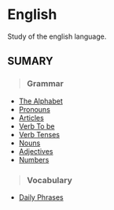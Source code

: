 # English
Study of the english language.

## SUMARY

> ### Grammar

* [The Alphabet](grammar/alphabet.md)
* [Pronouns](grammar/pronouns.md)
* [Articles](grammar/articles.md)
* [Verb To be](grammar/verb-to-be.md)
* [Verb Tenses](grammar/verb-tenses.md)
* [Nouns](grammar/nouns.md)
* [Adjectives](grammar/adjectives.md)
* [Numbers](grammar/numbers.md)

> ### Vocabulary

* [Daily Phrases](vocabulary/daily-phrases.md)